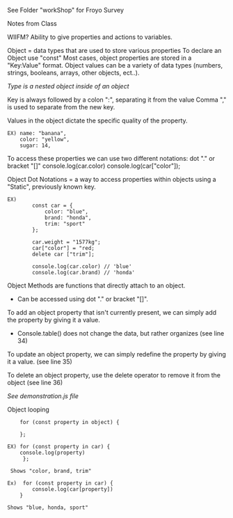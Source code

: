 See Folder "workShop" for Froyo Survey

Notes from Class

WIIFM?
Ability to give properties and actions to variables.

Object = data types that are used to store various properties
To declare an Object use "const"
Most cases, object properties are stored in a "Key:Value" format.
Object values can be a variety of data types (numbers, strings, booleans, arrays, other objects, ect..).

*Type is a nested object inside of an object*

Key is always followed by a colon ":", separating it from the value
Comma "," is used to separate from the new key.

Values in the object dictate the specific quality of the property.

    EX) name: "banana",
        color: "yellow",
        sugar: 14, 

To access these properties we can use two different notations: dot "." or bracket "[]"
    console.log(car.color)
    console.log(car["color"]);

Object Dot Notations = a way to access properties within objects using a "Static", previously known key.

    EX)
            const car = {
                color: "blue",
                brand: "honda",
                trim: "sport"
            };

            car.weight = "1577kg";
            car["color"] = "red;
            delete car ["trim"];

            console.log(car.color) // 'blue'
            console.log(car.brand) // 'honda'


Object Methods are functions that directly attach to an object.
- Can be accessed using dot "." or bracket "[]".

To add an object property that isn't currently present, we can simply add the property by giving it a value. 
- Console.table() does not change the data, but rather organizes
(see line 34)

To update an object property, we can simply redefine the property by giving it a value.
(see line 35)

To delete an object property, use the delete operator to remove it from the object 
(see line 36)

*See demonstration.js file*

Object looping

        for (const property in object) {

        };

    EX) for (const property in car) {
        console.log(property)
         };
    
     Shows "color, brand, trim"

    Ex)  for (const property in car) {
            console.log(car[property])
        }

    Shows "blue, honda, sport"
